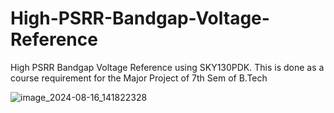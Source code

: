 # High-PSRR-Bandgap-Voltage-Reference
High PSRR Bandgap Voltage Reference using SKY130PDK. This is done as a course requirement for the Major Project of 7th Sem of B.Tech

![image_2024-08-16_141822328](https://github.com/user-attachments/assets/4b424a0c-6b09-4884-94aa-7e0c57c1c2e1)
